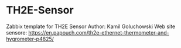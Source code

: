 # TH2E-Sensor
Zabbix template for TH2E Sensor
Author: Kamil Goluchowski
Web site sensore: https://en.papouch.com/th2e-ethernet-thermometer-and-hygrometer-p4825/
